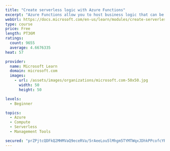 ```yaml
---
title: "Create serverless logic with Azure Functions"
excerpt: "Azure Functions allow you to host business logic that can be executed without managing or provisioning server infrastructure"
webUrl: https://docs.microsoft.com/en-us/learn/modules/create-serverless-logic-with-azure-functions/
type: course
price: Free
length: PT36M
ratings:
  count: 9655
  average: 4.6676335
heat: 57

provider:
  name: Microsoft Learn
  domain: microsoft.com
  images:
    - url: /assets/images/organizations/microsoft.com-50x50.jpg
      width: 50
      height: 50

levels:
  - Beginner

topics:
  - Azure
  - Compute
  - Serverless
  - Management Tools

secured: "prZPjtcQDFkQ2MHMVaQ9eceRVa/5rAeeLou5lMhgm5TYMTWqxJDhkPPcofcYRoeDYKcahinLpL1U6+KB8PBKHZ4USG2/XSw5iiNzCxnr9LDaM8iu9+BgXOI1GosBBYJ/rnFR2L47FBsLTqagpelHOq+2Dt82lqOxWTVP6vOvV5UwFdomK/lNnazh1R2iERQtxC4yt5soGNBJOhsvFYBxrfhyyNSHXM/pE1/7CGdFsVzJ1d6V9tjupr7PJPASAhglYLnslI7NfWG1s3f3rbvqLkTtVizt4XeNTxBK2b1FYQMM3tWa1TMP2G4ELjf/+zUYpDfK1z3QLqkpN1YNmifs5PBgyQivqN5glDPc/5CdN1Qyjv0pDvOTzY8qKlY7iRmWlDvfJdOEO/S4pLLSbqU7mX1AOMWqvPMoR1J1EQ+sOdY=;lKbzJhSxm8maATunOEFpaA=="
---
```


